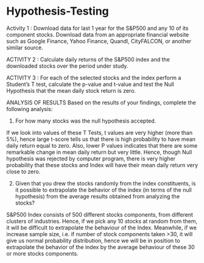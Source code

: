 # Hypothesis-Testing

Activity 1 :
Download data for last 1 year for the S&P500 and any 10 of its component stocks. Download data from an
appropriate financial website such as Google Finance, Yahoo Finance, Quandl, CityFALCON, or another
similar source.

ACTIVITY 2 :
Calculate daily returns of the S&P500 index and the downloaded stocks over the period under study.

ACTIVITY 3 :
For each of the selected stocks and the index perform a Student’s T test, calculate the p-value and t-value
and test the Null Hypothesis that the mean daily stock return is zero.

ANALYSIS OF RESULTS
Based on the results of your findings, complete the following analysis:
1. For how many stocks was the null hypothesis accepted.

If we look into values of these T Tests, t values are very higher (more than 5%), hence large t-score
tells us that there is high probability to have mean daily return equal to zero. Also, lower P values
indicates that there are some remarkable change in mean daily return but very little. Hence, though Null
hypothesis was rejected by computer program, there is very higher probability that these stocks and
Index will have their mean daily return very close to zero.

2. Given that you drew the stocks randomly from the index constituents, is it possible to
extrapolate the behavior of the index (in terms of the null hypothesis) from the average results
obtained from analyzing the stocks?

S&P500 Index consists of 500 different stocks components, from different clusters of industries. Hence,
if we pick any 10 stocks at random from them, it will be difficult to extrapolate the behaviour of the Index.
Meanwhile, if we increase sample size, i.e. if number of stock components taken >30, it will give us
normal probability distribution, hence we will be in position to extrapolate the behavior of the index
by the average behaviour of these 30 or more stocks components.

